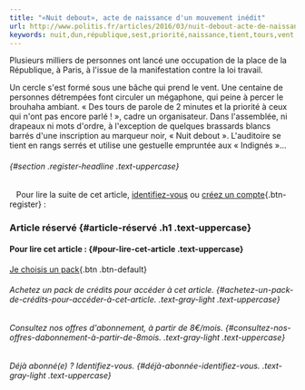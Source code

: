 ```yaml
---
title: "«Nuit debout», acte de naissance d'un mouvement inédit"
url: http://www.politis.fr/articles/2016/03/nuit-debout-acte-de-naissance-dun-mouvement-inedit-34443/
keywords: nuit,dun,république,sest,priorité,naissance,tient,tours,vent,serrés,inédit,travailun,rangs,utilise,acte,mouvement
---
```

Plusieurs milliers de personnes ont lancé une occupation de la place de la République, à Paris, à l\'issue de la manifestation contre la loi travail.

Un cercle s'est formé sous une bâche qui prend le vent. Une centaine de personnes détrempées font circuler un mégaphone, qui peine à percer le brouhaha ambiant. « Des tours de parole de 2 minutes et la priorité à ceux qui n'ont pas encore parlé ! », cadre un organisateur. Dans l'assemblée, ni drapeaux ni mots d'ordre, à l'exception de quelques brassards blancs barrés d'une inscription au marqueur noir, « Nuit debout ». L\'auditoire se tient en rangs serrés et utilise une gestuelle empruntée aux « Indignés »...

######  {#section .register-headline .text-uppercase}

   Pour lire la suite de cet article, [identifiez-vous]() ou [créez un compte](){.btn-register} :

### Article réservé {#article-réservé .h1 .text-uppercase}

#### Pour lire cet article : {#pour-lire-cet-article .text-uppercase}

[Je choisis un pack](/packs/){.btn .btn-default}

###### Achetez un pack de crédits pour accéder à cet article. {#achetez-un-pack-de-crédits-pour-accéder-à-cet-article. .text-gray-light .text-uppercase}

###### Consultez nos offres d'abonnement, à partir de 8€/mois. {#consultez-nos-offres-dabonnement-à-partir-de-8mois. .text-gray-light .text-uppercase}

###### Déjà abonné(e) ? Identifiez-vous. {#déjà-abonnée-identifiez-vous. .text-gray-light .text-uppercase}
